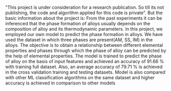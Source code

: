 "This project is under consideration for a research publication. So till its not publishing, the code and algorithm applied for this code is private". 
But the basic information about the project is:
From the past experiments it can be inferenced that the phase formation of alloys usually depends on the composition of alloy and its thermodynamic parameters. In this project, we employed our own model to predict the phase formation in alloys. We have used the dataset in which three phases  are present(AM, SS, IM) in the alloys. The objective is to obtain a relationship between different elemental properties and phases through which the phase of alloy can be predicted by the help of elemental properties. 
The model is trained to predict the phase of alloy on the basis of input features and achieved an accuracy of 91.66 % with training full dataset. Also, an average accuracy of 79.71 % is achieved in the cross validation training and testing datasets. 
Model is also compared with other ML classification algorithms on the same dataset and higher accuracy is achieved in comparison to other models

